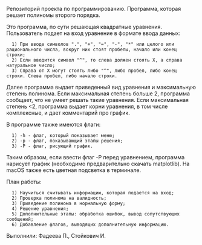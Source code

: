 Репозиторий проекта по программированию.
Программа, которая решает полиномы второго порядка.



Это программа, по сути решающая квадратные уравнения. Пользователь подает на вход уравнение в формате ввода данных:

      1) При вводе символов ".", "+", "=", "-", "*" или целого или рационального числа, вокруг них стоят пробелы, начало или конец строки;
      2) Если вводится символ "^", то слева должен стоять Х, а справа натуральное число;
      3) Справа от Х могут стоять либо "^", либо пробел, либо конец строки. Слева пробел, либо начало строки.

Далее программа выдает приведенный вид уравнения и максимальную степень полинома. Если максимальная степень больше 2, программа сообщает, что не умеет решать такие уравнения. Если максимальная степень <2, программа выдает корни уравнения, в том числе комплексные, и дает комментарий про график.

В программе также имеются флаги:

      1) -h - флаг, который показывает меню;
      2) -p - флаг, показывающий этапы решения;
      3) -P - флаг, рисующий график.

Таким образом, если ввести флаг -Р перед уравнением, программа нарисует график (необходимо предварительно скачать matplotlib). На macOS также есть цветная подсветка в терминале.


План работы:

      1) Научиться считывать информацию, которая подается на вход;
      2) Проверка полинома на валидность;
      3) Приведение полинома в нормальную форму;
      4) Решение уравнения;
      5) Дополнительные этапы: обработка ошибок, вывод сопутствующих сообщений;
      6) Добавление флагов, выводящих дополнительную информацию.


Выполнили: Фадеева П., Стойкович И.
